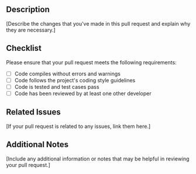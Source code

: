 ## Description

[Describe the changes that you've made in this pull request and explain why they are necessary.]

## Checklist

Please ensure that your pull request meets the following requirements:

- [ ] Code compiles without errors and warnings
- [ ] Code follows the project's coding style guidelines
- [ ] Code is tested and test cases pass
- [ ] Code has been reviewed by at least one other developer

## Related Issues

[If your pull request is related to any issues, link them here.]

## Additional Notes

[Include any additional information or notes that may be helpful in reviewing your pull request.]